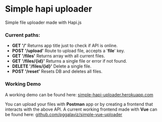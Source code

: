 # Simple hapi uploader
Simple file uploader made with Hapi.js
### Current paths:
- **GET '/'** Returns app title just to check if API is online.
- **POST '/upload'** Route to upload file, accepts a '**file**' key.
- **GET '/files'** Returns array with all current files.
- **GET '/files/{id}'** Returns a single file or error if not found.
- **DELETE '/files/{id}'** Delete a single file.
- **POST '/reset'** Resets DB and deletes all files.
### Working Demo
A working demo can be found here:
[simple-hapi-uploader.herokuapp.com](https://simple-hapi-uploader.herokuapp.com/)

You can upload your files with **Postman** app or by creating a frontend that interacts with the
above API. A current working frontend made with **Vue** can be found here: [github.com/pggalaviz/simple-vue-uploader](https://github.com/pggalaviz/simple-vue-uploader)
